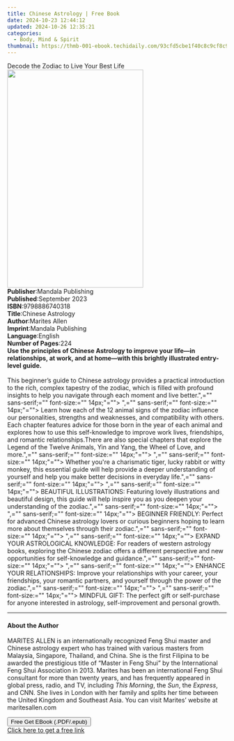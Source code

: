 ```yaml
---
title: Chinese Astrology | Free Book
date: 2024-10-23 12:44:12
updated: 2024-10-26 12:35:21
categories:
  - Body, Mind & Spirit
thumbnail: https://thmb-001-ebook.techidaily.com/93cfd5cbe1f40c8c9cf8c90f453daf840daa34efffe04baf3b45e6c55d632025.jpg
---
```

<main id="book-container">
  <div class="flex flex-col">
    <div class="book-brief flex-1 py-6 px-4 sm:p-6 md:py-10 md:px-8">
      <!-- brief-->
      <div class="book-brief-main">
        Decode the Zodiac to Live Your Best Life
      </div>
    </div>
    <div
      class="book-meta-info flex-1 grid gap-4 col-start-1 col-end-3 row-start-1 sm:mb-6 sm:grid-cols-4 lg:gap-6 lg:col-start-2 lg:row-end-6 lg:row-span-6 lg:mb-0"
    >
      <div
        class="book-meta-info-left place-content-center mt-4 p-4 text-sm leading-6 col-start-2 col-span-2 dark:text-slate-400"
      >
        <img
          class="w-full h-500 object-cover rounded-lg sm:h-255 sm:col-span-2 lg:col-span-full"
          src="https://img-001-ebook.techidaily.com/b07bd4ac8847d802f847c5adc3d3d3c7fb577180dd15c87d0307bf2ea9167af8.jpg"
          alt=""
          width="312"
          height="500"
        />
      </div>
      <div
        class="book-meta-info-right mt-2 col-start-1 row-start-2 col-span-3 self-center"
      >
        <!-- meta data  -->
        <div class="flex flex-col px-4 md:px-8">
          <div class="flex-1">
            <strong>Publisher</strong>:<span class="px-2"
              >Mandala Publishing</span
            >
          </div>
          <div class="flex-1">
            <strong>Published</strong>:<span class="px-2">September 2023</span>
          </div>
          <div class="flex-1">
            <strong>ISBN</strong>:<span class="px-2">9798886740318</span>
          </div>
          <div class="flex-1">
            <strong>Title</strong>:<span class="px-2">Chinese Astrology</span>
          </div>
          <div class="flex-1">
            <strong>Author</strong>:<span class="px-2">Marites Allen</span>
          </div>
          <div class="flex-1">
            <strong>Imprint</strong>:<span class="px-2"
              >Mandala Publishing</span
            >
          </div>
          <div class="flex-1">
            <strong>Language</strong>:<span class="px-2">English</span>
          </div>
          <div class="flex-1">
            <strong>Number of Pages</strong>:<span class="px-2">224</span>
          </div>
        </div>
      </div>
    </div>
    <div class="book-description flex-1 py-6 px-4 sm:p-6 md:py-10 md:px-8">
      <div class="book-description-main">
        <div accordion-content="" id="description">
          <b
            >Use the principles of Chinese Astrology to improve your life—in
            relationships, at work, and at home—with this brightly illustrated
            entry-level guide.</b
          ><br /><br />This beginner’s guide to Chinese astrology provides a
          practical introduction to the rich, complex tapestry of the zodiac,
          which is filled with profound insights to help you navigate through
          each moment and live better.",="" sans-serif;="" font-size:=""
          14px;"=""&gt; ",="" sans-serif;="" font-size:="" 14px;"=""&gt; Learn
          how each of the 12 animal signs of the zodiac influence our
          personalities, strengths and weaknesses, and compatibility with
          others. Each chapter features advice for those born in the year of
          each animal and explores how to use this self-knowledge to improve
          work lives, friendships, and romantic relationships.There are also
          special chapters that explore the Legend of the Twelve Animals, Yin
          and Yang, the Wheel of Love, and more.",="" sans-serif;=""
          font-size:="" 14px;"=""&gt; ",="" sans-serif;="" font-size:=""
          14px;"=""&gt; Whether you're a charismatic tiger, lucky rabbit or
          witty monkey, this essential guide will help provide a deeper
          understanding of yourself and help you make better decisions in
          everyday life.",="" sans-serif;="" font-size:="" 14px;"=""&gt; ",=""
          sans-serif;="" font-size:="" 14px;"=""&gt; BEAUTIFUL ILLUSTRATIONS:
          Featuring lovely illustrations and beautiful design, this guide will
          help inspire you as you deepen your understanding of the zodiac.",=""
          sans-serif;="" font-size:="" 14px;"=""&gt; ",="" sans-serif;=""
          font-size:="" 14px;"=""&gt; BEGINNER FRIENDLY: Perfect for advanced
          Chinese astrology lovers or curious beginners hoping to learn more
          about themselves through their zodiac.",="" sans-serif;=""
          font-size:="" 14px;"=""&gt; ",="" sans-serif;="" font-size:=""
          14px;"=""&gt; EXPAND YOUR ASTROLOGICAL KNOWLEDGE: For readers of
          western astrology books, exploring the Chinese zodiac offers a
          different perspective and new opportunities for self-knowledge and
          guidance.",="" sans-serif;="" font-size:="" 14px;"=""&gt; ",=""
          sans-serif;="" font-size:="" 14px;"=""&gt; ENHANCE YOUR RELATIONSHIPS:
          Improve your relationships with your career, your friendships, your
          romantic partners, and yourself through the power of the zodiac.",=""
          sans-serif;="" font-size:="" 14px;"=""&gt; ",="" sans-serif;=""
          font-size:="" 14px;"=""&gt; MINDFUL GIFT: The perfect gift or
          self-purchase for anyone interested in astrology, self-improvement and
          personal growth.
        </div>
        <div class="accordion-fader"></div>
      </div>
    </div>
    <div class="book-excerpts flex-1 py-6 px-4 sm:p-6 md:py-10 md:px-8">
      <!-- excerpts-->
      <div class="book-excerpts-main">
        <hr />
        <h4 class="placeholder placeholder-heading">
          <span>About the Author</span>
        </h4>
        <p>
          MARITES ALLEN is an internationally recognized Feng Shui master and
          Chinese astrology expert who has trained with various masters from
          Malaysia, Singapore, Thailand, and China. She is the first Filipina to
          be awarded the prestigious title of “Master in Feng Shui” by the
          International Feng Shui Association in 2013. Marites has been an
          international Feng Shui consultant for more than twenty years, and has
          frequently appeared in global press, radio, and TV, including
          <i>This Morning</i>, the <i>Sun</i>, the <i>Express</i>, and CNN. She
          lives in London with her family and splits her time between the United
          Kingdom and Southeast Asia. You can visit Marites’ website at
          maritesallen.com
        </p>
      </div>
    </div>
    <div
      class="book-about-author flex-1 py-6 px-4 sm:p-6 md:py-10 md:px-8"
    ></div>
    <div class="book-free-get flex-1 py-6 px-4 sm:p-6 md:py-10 md:px-8">
      <button
        id="btn-free-get"
        class="bg-blue-500 hover:bg-blue-700 text-white font-bold py-2 px-4 rounded"
      >
        Free Get EBook (.PDF/.epub)
      </button>
      <div id="countdown-display" class="px-2 text-lg mt-2"></div>
      <a
        id="free-link"
        class="hidden bg-blue-500 hover:bg-blue-700 text-white font-bold py-2 px-4 rounded"
        href="https://www.ebooks.com/en-us/book/210967463/chinese-astrology/marites-allen/"
        target="_blank"
        >Click here to get a free link</a
      >
    </div>
    <script>
      let countdownTime = 0;
      let countdownInterval = null;
      document
        .getElementById('btn-free-get')
        .addEventListener('click', startCountdown);
      function startCountdown() {
        countdownTime = new Date().getTime() + 60000 * 3;
        countdownInterval = setInterval(updateCountdown, 1000);
        document.getElementById('btn-free-get').disabled = true;
        document
          .getElementById('btn-free-get')
          .classList.add('bg-gray-500', 'cursor-not-allowed');
      }
      function updateCountdown() {
        let currentTime = new Date().getTime();
        let timeLeft = countdownTime - currentTime;
        let secondsLeft = Math.floor(timeLeft / 1000);
        document.getElementById('countdown-display').innerHTML =
          `Remaining time: ${secondsLeft} seconds.`;
        if (secondsLeft <= 0) {
          clearInterval(countdownInterval);
          document.getElementById('btn-free-get').classList.add('hidden');
          document.getElementById('free-link').classList.remove('hidden');
          document.getElementById('countdown-display').innerHTML = '';
        }
      }
    </script>
  </div>
</main>
